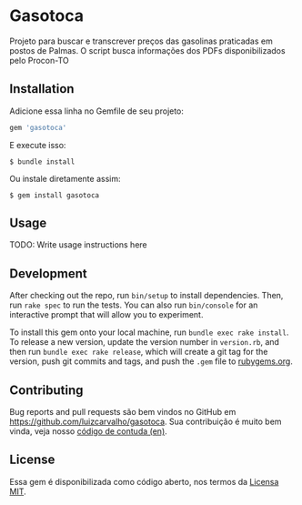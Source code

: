 # Gasotoca

Projeto para buscar e transcrever preços das gasolinas praticadas em postos de Palmas.
O script busca informações dos PDFs disponibilizados pelo Procon-TO

## Installation

Adicione essa linha no Gemfile de seu projeto:

```ruby
gem 'gasotoca'
```

E execute isso:

    $ bundle install

Ou instale diretamente assim:

    $ gem install gasotoca

## Usage

TODO: Write usage instructions here

## Development

After checking out the repo, run `bin/setup` to install dependencies. Then, run `rake spec` to run the tests. You can also run `bin/console` for an interactive prompt that will allow you to experiment.

To install this gem onto your local machine, run `bundle exec rake install`. To release a new version, update the version number in `version.rb`, and then run `bundle exec rake release`, which will create a git tag for the version, push git commits and tags, and push the `.gem` file to [rubygems.org](https://rubygems.org).

## Contributing

Bug reports and pull requests são bem vindos no GitHub em https://github.com/luizcarvalho/gasotoca. Sua contribuição é  muito bem vinda, veja nosso [código de contuda (en)](https://github.com/luizcarvalho/gasotoca/blob/master/CODE_OF_CONDUCT.md).


## License

Essa gem é disponibilizada como código aberto, nos termos da [Licensa MIT](https://opensource.org/licenses/MIT).

